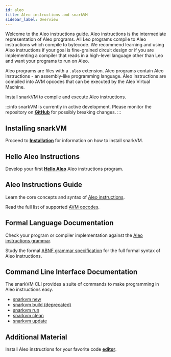 ```yaml
---
id: aleo
title: Aleo instructions and snarkVM
sidebar_label: Overview
---
```

Welcome to the Aleo instructions guide. Aleo instructions is the intermediate representation of Aleo programs.
All Leo programs compile to Aleo instructions which compile to bytecode.
We recommend learning and using Aleo instructions if your goal is fine-grained circuit design or
if you are implementing a compiler that reads in a high-level language other than Leo and want your programs to run on Aleo.

Aleo programs are files with a `.aleo` extension.
Aleo programs contain Aleo instructions - an assembly-like programming language.
Aleo instructions are compiled into AVM opcodes that can be executed by the Aleo Virtual Machine.

Install snarkVM to compile and execute Aleo instructions.

:::info
snarkVM is currently in active development. Please monitor the repository on [**GitHub**](https://github.com/AleoNet/snarkVM) for possibly breaking changes.
:::

## Installing snarkVM

Proceed to [**Installation**](./01_installation.md) for information on how to install snarkVM.

## Hello Aleo Instructions

Develop your first [**Hello Aleo**](./02_hello.md) Aleo instructions program.

## Aleo Instructions Guide

Learn the core concepts and syntax of [Aleo instructions](./03_language.md).

Read the full list of supported [AVM opcodes](./04_opcodes.md).

## Formal Language Documentation

Check your program or compiler implementation against the [Aleo instructions grammar](./06_grammar.md).

Study the formal [ABNF grammar specification](https://github.com/ProvableHQ/grammars) for the full formal syntax of Aleo instructions.

## Command Line Interface Documentation

The snarkVM CLI provides a suite of commands to make programming in Aleo instructions easy.

* [snarkvm new](./05_commands.md#snarkvm-new)
* [snarkvm build (deprecated)](./05_commands.md#snarkvm-build)
* [snarkvm run](./05_commands.md#snarkvm-run)
* [snarkvm clean](./05_commands.md#snarkvm-clean)
* [snarkvm update](./05_commands.md#snarkvm-update)

[//]: # (5. [aleo node]&#40;./05_commands.md#5-aleo-node&#41;)
[//]: # (6. [aleo deploy]&#40;./05_commands.md#6-aleo-deploy&#41;)

## Additional Material

Install Aleo instructions for your favorite code [**editor**](./07_tooling.md).